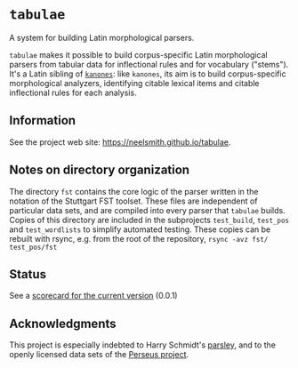 # `tabulae` #

A system for building Latin morphological parsers.

`tabulae` makes it possible to build corpus-specific Latin morphological parsers from tabular data for inflectional rules and for vocabulary ("stems").  It's a Latin sibling of [`kanones`](https://github.com/neelsmith/kanones):  like `kanones`, its aim is to build corpus-specific morphological analyzers, identifying citable lexical items and citable inflectional rules for each analysis.

## Information

See the project web site: <https://neelsmith.github.io/tabulae>.


## Notes on directory organization

The directory `fst` contains the core logic of the parser written in the notation of the Stuttgart FST toolset.  These files are independent of particular data sets, and are compiled into every parser that `tabulae` builds.  Copies of this directory are included in the subprojects `test_build`,  `test_pos` and `test_wordlists` to simplify automated testing.  These copies can be rebuilt with rsync, e.g. from the root of the repository, `rsync -avz fst/ test_pos/fst`

## Status

See a [scorecard for the current version](https://github.com/neelsmith/tabulae/wiki/Scorecard) (0.0.1)





## Acknowledgments

This project is especially indebted to Harry Schmidt's [parsley](https://github.com/goldibex/parsley-core), and to the openly licensed data sets of the [Perseus project](http://www.perseus.tufts.edu).
